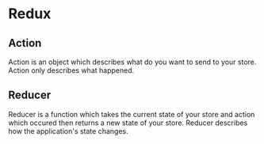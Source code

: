 # Redux

## Action

Action is an object which describes what do you want to send to your store. Action only describes what happened.

## Reducer

Reducer is a function which takes the current state of your store and action which occured then returns a new state of your store. Reducer describes how the application's state changes.
